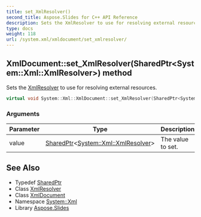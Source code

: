 ```yaml
---
title: set_XmlResolver()
second_title: Aspose.Slides for C++ API Reference
description: Sets the XmlResolver to use for resolving external resources.
type: docs
weight: 118
url: /system.xml/xmldocument/set_xmlresolver/
---
```

## XmlDocument::set_XmlResolver(SharedPtr\<System::Xml::XmlResolver\>) method


Sets the [XmlResolver](../../xmlresolver/) to use for resolving external resources.

```cpp
virtual void System::Xml::XmlDocument::set_XmlResolver(SharedPtr<System::Xml::XmlResolver> value)
```


### Arguments

| Parameter | Type | Description |
| --- | --- | --- |
| value | [SharedPtr](../../../system/sharedptr/)\<[System::Xml::XmlResolver](../../xmlresolver/)\> | The value to set. |

## See Also

* Typedef [SharedPtr](../../../system/sharedptr/)
* Class [XmlResolver](../../xmlresolver/)
* Class [XmlDocument](../)
* Namespace [System::Xml](../../)
* Library [Aspose.Slides](../../../)